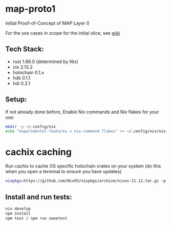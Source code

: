# map-proto1
Initial Proof-of-Concept of MAP Layer 0

For the use cases in scope for the initial slice, see [wiki](https://github.com/evomimic/map-proto1/wiki)

## Tech Stack:
* rust 1.66.0 (determined by Nix)
* nix 2.13.2
* holochain 0.1.x
* hdk 0.1.1
* hdi 0.2.1

## Setup:

If not already done before,  Enable Nix commands and Nix flakes for your use:

 ```bash
 mkdir -p ~/.config/nix
 echo "experimental-features = nix-command flakes" >> ~/.config/nix/nix.conf
 ```

# cachix caching
Run cachix to cache OS specific holochain crates on your system (do this when you open a terminal to ensure you have updates)

```bash
nixpkgs=https://github.com/NixOS/nixpkgs/archive/nixos-21.11.tar.gz -p cachix --run "cachix use holochain-ci"
```

## Install and run tests:

 ```bash
 nix develop
 npm install
 npm test / npm run sweetest
 
 ```
